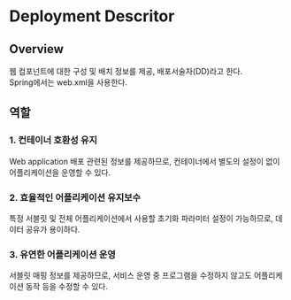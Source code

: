 # Deployment Descritor

## Overview
웹 컴포넌트에 대한 구성 및 배치 정보를 제공, 배포서술자(DD)라고 한다.  
Spring에서는 web.xml을 사용한다.


## 역할

### 1. 컨테이너 호환성 유지
Web application 배포 관련된 정보를 제공하므로, 컨테이너에서 별도의 설정이 없이 어플리케이션을 운영할 수 있다.

### 2. 효율적인 어플리케이션 유지보수
특정 서블릿 및 전체 어플리케이션에서 사용할 초기화 파라미터 설정이 가능하므로, 데이터 공유가 용이하다.

### 3. 유연한 어플리케이션 운영
서블릿 매핑 정보를 제공하므로, 서비스 운영 중 프로그램을 수정하지 않고도 어플리케이션 동작 등을 수정할 수 있다.


